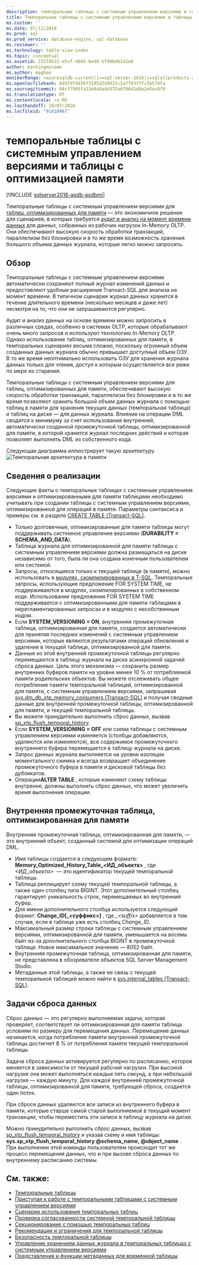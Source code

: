 ```yaml
---
description: темпоральные таблицы с системным управлением версиями и таблицы с оптимизацией памяти
title: Темпоральные таблицы с системным управлением версиями и таблицы, оптимизированные для памяти | Документация Майкрософт
ms.custom: ''
ms.date: 07/12/2016
ms.prod: sql
ms.prod_service: database-engine, sql-database
ms.reviewer: ''
ms.technology: table-view-index
ms.topic: conceptual
ms.assetid: 23274522-e5cf-4095-bed8-bf986d6342e0
author: markingmyname
ms.author: maghan
monikerRange: =azuresqldb-current||>=sql-server-2016||=sqlallproducts-allversions||>=sql-server-linux-2017||=azuresqldb-mi-current
ms.openlocfilehash: 8ddfdf4456f3195d2d9d15c2a7f63fffc5b574fa
ms.sourcegitcommit: 04cf7905fa32e0a9a44575a6f9641d9a2e5ac0f8
ms.translationtype: HT
ms.contentlocale: ru-RU
ms.lasthandoff: 10/07/2020
ms.locfileid: "91810467"
---
```

# <a name="system-versioned-temporal-tables-with-memory-optimized-tables"></a>темпоральные таблицы с системным управлением версиями и таблицы с оптимизацией памяти


[!INCLUDE [sqlserver2016-asdb-asdbmi](../../includes/applies-to-version/sqlserver2016-asdb-asdbmi.md)]


Темпоральные таблицы с системным управлением версиями для [таблиц, оптимизированных для памяти](../in-memory-oltp/sample-database-for-in-memory-oltp.md) — это экономичное решение для сценариев, в которых требуется [аудит и анализ на момент времени данных](./temporal-table-usage-scenarios.md) для данных, собранных из рабочих нагрузок In-Memory OLTP. Они обеспечивают высокую скорость обработки транзакций, параллелизм без блокировки и в то же время возможность хранения большого объема данных журнала, которые легко можно запросить.

## <a name="overview"></a>Обзор

Темпоральные таблицы с системным управлением версиями автоматически сохраняют полный журнал изменений данных и предоставляют удобные расширения Transact-SQL для анализа на момент времени. В типичном сценарии журнал данных хранится в течение длительного времени (несколько месяцев и даже лет) несмотря на то, что они не запрашиваются регулярно.

Аудит и анализ данных на основе времени можно запросить в различных средах, особенно в системах OLTP, которые обрабатывают очень много запросов и используют технологию In-Memory OLTP. Однако использование таблиц, оптимизированных для памяти, в темпоральных сценариях весьма сложно, поскольку огромный объем созданных данных журнала обычно превышает доступный объем ОЗУ. В то же время неоптимально использовать ОЗУ для хранения журнала данных только для чтения, доступ к которым осуществляется все реже по мере их старения.

Темпоральные таблицы с системным управлением версиями для таблиц, оптимизированных для памяти, обеспечивают высокую скорость обработки транзакций, параллелизм без блокировки и в то же время позволяют хранить большой объем данных журнала с помощью таблиц в памяти для хранения текущих данных (темпоральная таблица) и таблиц на диске — для данных журнала. Влияние на операции DML сводится к минимуму за счет использования внутренней, автоматически созданной промежуточной таблицы, оптимизированной для памяти, в которой хранится журнал последних действий и которая позволяет выполнять DML из собственного кода.

Следующая диаграмма иллюстрирует такую архитектуру. ![Темпоральная архитектура в памяти](../../relational-databases/tables/media/temporal-in-memory-architecture.png "Темпоральная архитектура, выполняющаяся в памяти")

## <a name="implementation-details"></a>Сведения о реализации

Следующие факты о темпоральных таблицах с системным управлением версиями и оптимизированными для памяти таблицами необходимо учитывать при создании таблицы с системным управлением версиями, оптимизированной для операций в памяти. Параметры синтаксиса и примеры см. в разделе [CREATE TABLE (Transact-SQL)](../../t-sql/statements/create-table-transact-sql.md).

- Только долговечные, оптимизированные для памяти таблицы могут поддерживать системное управление версиями (**DURABILITY = SCHEMA_AND_DATA**).
- Таблица журнала для оптимизированной для памяти таблицы с системным управлением версиями должна размещаться на диске независимо от того, была ли она создана конечным пользователем или системой.
- Запросы, относящиеся только к текущей таблице (в памяти), можно использовать в [модулях, скомпилированных в T-SQL](../in-memory-oltp/a-guide-to-query-processing-for-memory-optimized-tables.md). Темпоральные запросы, использующие предложение FOR SYSTEM TIME, не поддерживаются в модулях, скомпилированных в собственном коде. Использование предложения FOR SYSTEM TIME поддерживается с оптимизированными для памяти таблицами в нерегламентированных запросах и в модулях с несобственным кодом.
- Если **SYSTEM_VERSIONING = ON**, внутренняя промежуточная таблица, оптимизированная для памяти, создается автоматически для принятия последних изменений с системным управлением версиями, которые являются результатами операций обновления и удаления в текущей таблице, оптимизированной для памяти.
- Данные из этой внутренней промежуточной таблицы регулярно перемещаются в таблицу журнала на диске асинхронной задачей сброса данных. Цель этого механизма — сохранить размер внутренних буферов памяти на уровне менее 10 % от потребляемой памяти родительских объектов. Вы можете отслеживать общее потребление памяти темпоральной таблицей, оптимизированной для памяти, с системным управлением версиями, запрашивая [sys.dm_db_xtp_memory_consumers (Transact-SQL)](../../relational-databases/system-dynamic-management-views/sys-dm-db-xtp-memory-consumers-transact-sql.md) и получая сводные данные для внутренней промежуточной таблицы, оптимизированной для памяти, и текущей темпоральной таблицы.
- Вы можете принудительно выполнить сброс данных, вызвав [sp_xtp_flush_temporal_history](../../relational-databases/system-stored-procedures/temporal-table-sp-xtp-flush-temporal-history.md).
- Если **SYSTEM_VERSIONING = OFF** или схема таблицы с системным управлением версиями изменяется (столбцы добавляются, удаляются или изменяются), все содержимое промежуточного внутреннего буфера перемещается в таблицу журнала на диске.
- Запрос данных журнала выполняется на уровне изоляции моментального снимка и всегда возвращает объединение промежуточного буфера в памяти и дисковой таблицы без дубликатов.
- Операции**ALTER TABLE** , которые изменяют схему таблицы внутренне, должны выполнить сброс данных, что может увеличить время выполнения операции.

## <a name="the-internal-memory-optimized-staging-table"></a>Внутренняя промежуточная таблица, оптимизированная для памяти

Внутренняя промежуточная таблица, оптимизированная для памяти, — это внутренний объект, созданный системой для оптимизации операций DML.

- Имя таблицы создается в следующем формате: **Memory_Optimized_History_Table_<ИД_объекта>** , где *<ИД_объекта>*  — это идентификатор текущей темпоральной таблицы.
- Таблица реплицирует схему текущей темпоральной таблицы, а также один столбец типа BIGINT. Этот дополнительный столбец гарантирует уникальность строк, перемещаемых во внутренний буфер.
- Для имени дополнительного столбца используется следующий формат: **Change_ID[_<суффикс>]** , где *_\<suffix>* добавляется в том случае, если в таблице уже есть столбец *Change_ID*.
- Максимальный размер строки таблицы с системным управлением версиями, оптимизированной для памяти, уменьшается на восемь байт из-за дополнительного столбца BIGINT в промежуточной таблице. Новое максимальное значение — 8052 байт.
- Внутренняя промежуточная таблица, оптимизированная для памяти, не представлена в обозревателе объектов SQL Server Management Studio.
- Метаданные этой таблицы, а также ее связь с текущей темпоральной таблицей можно найти в [sys.internal_tables (Transact-SQL)](../../relational-databases/system-catalog-views/sys-internal-tables-transact-sql.md).

## <a name="the-data-flush-task"></a>Задачи сброса данных

Сброс данных — это регулярно выполняемая задача, которая проверяет, соответствует ли оптимизированная для памяти таблица условиям по размеру для перемещения данных. Перемещение данных начинается, когда потребление памяти внутренней промежуточной таблицы достигнет 8 % от потребления памяти текущей темпоральной таблицы.

Задача сброса данных активируется регулярно по расписанию, которое меняется в зависимости от текущей рабочей нагрузки. При высокой нагрузке она может выполняться каждые пять секунд, а при небольшой нагрузке — каждую минуту. Для каждой внутренней промежуточной таблицы, оптимизированной для памяти, требующей сброса, создается один поток.

При сбросе данных удаляются все записи из внутреннего буфера в памяти, которые старше самой старой выполняемой в текущий момент транзакции, чтобы переместить эти записи в таблицу журнала на диске.

Можно принудительно выполнить сброс данных, вызвав [sp_xtp_flush_temporal_history](../../relational-databases/system-stored-procedures/temporal-table-sp-xtp-flush-temporal-history.md) и указав схему и имя таблицы: **sys.sp_xtp_flush_temporal_history @schema_name, @object_name** . При выполнении этой команды пользователем происходит тот же процесс перемещения данных, что и при вызове сброса данных по внутреннему расписанию системы.

## <a name="see-also"></a>См. также:

- [Темпоральные таблицы](../../relational-databases/tables/temporal-tables.md)
- [Приступая к работе c темпоральными таблицами с системным управлением версиями](../../relational-databases/tables/getting-started-with-system-versioned-temporal-tables.md)
- [Сценарии использования темпоральных таблиц](../../relational-databases/tables/temporal-table-usage-scenarios.md)
- [Проверка согласованности системной темпоральной таблицы](../../relational-databases/tables/temporal-table-system-consistency-checks.md)
- [Секционирование с помощью темпоральных таблиц](../../relational-databases/tables/partitioning-with-temporal-tables.md)
- [Рекомендации и ограничения для темпоральной таблицы](../../relational-databases/tables/temporal-table-considerations-and-limitations.md)
- [Безопасность темпоральной таблицы](../../relational-databases/tables/temporal-table-security.md)
- [Управление хранением данных журнала в темпоральных таблицах с системным управлением версиями](../../relational-databases/tables/manage-retention-of-historical-data-in-system-versioned-temporal-tables.md)
- [Представления и функции метаданных для временной таблицы](../../relational-databases/tables/temporal-table-metadata-views-and-functions.md)